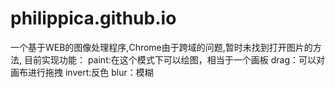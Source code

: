 # philippica.github.io
一个基于WEB的图像处理程序,Chrome由于跨域的问题,暂时未找到打开图片的方法,
目前实现功能：
paint:在这个模式下可以绘图，相当于一个画板
drag：可以对画布进行拖拽
invert:反色
blur：模糊
